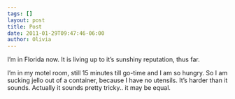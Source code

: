 ```yaml
---
tags: []
layout: post
title: Post
date: 2011-01-29T09:47:46-06:00
author: Olivia
---
```


I’m in Florida now. It is living up to it’s sunshiny reputation, thus far. 

I’m in my motel room, still 15 minutes till go-time and I am so hungry. So I am sucking jello out of a container, because I have no utensils. It’s harder than it sounds. Actually it sounds pretty tricky.. it may be equal. 
